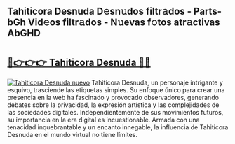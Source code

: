 ## Tahiticora Desnuda D𝚎sn𝚞dos filtr𝚊dos - Parts-bGh Vid𝚎os filtr𝚊dos - N𝚞evas f𝚘tos atr𝚊ctivas AbGHD

# <h2><a href="http://mb3pcmx.tromn.icu/?c=Tahiticora+Desnuda">🔗👉👉👉 Tahiticora Desnuda 🔗🔗</a></h2>

[![Tahiticora Desnuda nuevo](https://i.imgur.com/pEAQMta.gif)](http://mb3pcmx.tromn.icu/?c=Tahiticora+Desnuda)
Tahiticora Desnuda, un personaje intrigante y esquivo, trasciende las etiquetas simples. Su enfoque único para crear una presencia en la web ha fascinado y provocado observadores, generando debates sobre la privacidad, la expresión artística y las complejidades de las sociedades digitales. Independientemente de sus movimientos futuros, su importancia en la era digital es incuestionable. Armada con una tenacidad inquebrantable y un encanto innegable, la influencia de Tahiticora Desnuda en el mundo virtual no tiene límites.
